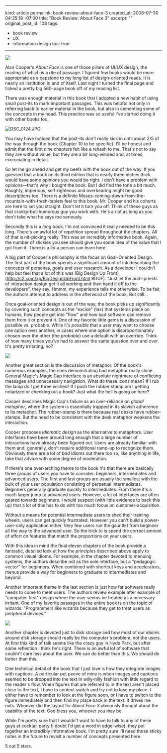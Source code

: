 ----- 
kind: article
permalink: book-review-about-face-3
created_at: 2008-07-30 04:35:18 -07:00
title: "Book Review: About Face 3"
excerpt: ""
original_post_id: 108
tags: 
- book review
- UX
- information design
toc: true
-----
<a href="http://www.amazon.com/About-Face-Essentials-Interaction-Design/dp/0470084111%3FSubscriptionId%3D0PZ7TM66EXQCXFVTMTR2%26tag%3Dhttplivollmne-20%26linkCode%3Dxm2%26camp%3D2025%26creative%3D165953%26creativeASIN%3D0470084111"><img src="http://ecx.images-amazon.com/images/I/41PoEitkH1L._SL160_.jpg" class="left"/></a>

Alan Cooper's _About Face_ is one of those pillars of UI/UX design, the reading of which is a rite of passage. I figured few books would be more appropriate as a capstone to my long list of design-oriented reads. It is nearly an institution in and of itself. Last night I turned the final page and ticked a pretty big 560-page book off of my reading list.

There was enough material in this book that I adopted a new habit of using small post-its to mark important passages. This was helpful not only in referring back to earlier material in the book, but also in cementing some of the concepts in my head. This practice was so useful I've started doing it with other books too.

![DSC_0124.JPG](http://livollmers.net/wp-content/uploads/2008/07/dsc-0124.jpg)

You may have noticed that the post-its don't really kick in until about 2/5 of the way through the book (Chapter 10 to be specific). I'll be honest and admit that the first nine chapters felt like a rehash to me. That's not to say they are without value, but they are a bit long-winded and, at times, excruciating in detail.

So let me go ahead and get my beefs with the book out of the way. If you guessed that a book on its third edition that is nearly three inches thick would have some opinions you would be right. I don't have a problem with opinions&mdash;that's why I bought the book. But I did find the tone a bit much. Haughty, imperious, self-righteous and overbearing might be good descriptions too. There is a definite Moses-coming-down-from-the-mountain-with-fresh-tablets feel to this book. Mr. Cooper and his cohorts are here to set you straight. Don't let it turn you off. Think of these guys as that cranky-but-humorous guy you work with. He's a riot as long as you don't take what he says _too_ seriously.

Secondly this is a _long_ book. I'm not convinced it really needed to be this long. There's an awful lot of repetition spread throughout the chapters. All of that is nit-picking really. This was an incredibly informative book. Again, the number of stickies you see should give you some idea of the value that I got from it. There is a _lot_ a person can learn here.

A big part of Cooper's philosophy is the focus on Goal-Oriented Design. The first part of the book spends a significant amount of ink describing the concepts of personas, goals and user research. As a developer I couldn't help but feel that a lot of this was [Big Design Up Front](http://c2.com/xp/BigDesignUpFront.html BDUF). "Just let the arch-priests of interaction design get it all working and _then_ hand it off to the developers", they say. Hmmm, my experience tells me otherwise. To be fair, the authors attempt to address in the afterword of the book. But still...

Once goal-oriented design is out of the way, the book picks up significantly by covering such concepts as the "excise" (tax) that systems place on humans, how people get into "flow" and how bad software can remove them from it or prevent it. One of my favorite little gems is a discussion of possible vs. probable. While it's _possible_ that a user may want to choose one option over another, in cases where one option is disproportionately chosen over the other (the _probable_) use a default with an override. Think of how many times you've had to answer the same question over and over. It's pretty irritating, no?

<img src="http://upload.wikimedia.org/wikipedia/en/thumb/6/69/Magic_Cap_OS.gif/300px-Magic_Cap_OS.gif" class="left"/>

Another great section is the discussion of metaphor. Of the book's numerous examples, the ones demonstrating bad metaphor really shine. General Magic's Magic Cap interface is an absolute nightmare of conflicting messages and unnecessary navigation. What do these icons mean? If I rub the lamp do I get three wishes? If I push the rubber stamp am I getting notarized or checking out a book? Just what the hell is going on here?

Cooper describes Magic Cap's failure as an over-reliance on _global metaphor_, where the system is essentially trapped in its slavish adherence to its metaphor. The rubber-stamp is there because real desks have rubber-stamps. But the need to be consistent with the desk metaphor weakens the interaction.

Cooper proposes _idiomatic design_ as the alternative to metaphors. User interfaces have been around long enough that a large number of interactions have already been figured out. Users are already familiar with them and, generally, don't require additional ramp-up to recognize them. Obviously there are a lot of _bad_ idioms out there too so, like anything in life, take that advice with some degree of moderation.

If there's one over-arching theme to the book it's that there are basically three groups of users you have to consider: beginners, intermediates and advanced users. The first and last groups are usually the smallest with the bulk of your user population consisting of perpetual intermediates. Beginners generally graduate quickly to intermediates. From there it's a much larger jump to advanced users. However, a lot of interfaces are often geared towards beginners. I would suspect (with little evidence to back this up) that a lot of this has to do with too much focus on customer-acquisition.

Without a means for potential intermediate users to shed their training wheels, users can get quickly frustrated. However you can't build a power-user-only application either. Very few users run the gauntlet from beginner all the way to the advanced user. So the trick to is spend the correct amount of effort on features that match the proportions on your users.

With this idea in mind the final eleven chapters of the book provide a fantastic, detailed look at how the principles described above apply to common visual idioms. For example, in the chapter devoted to menuing systems, the authors describe not as the sole interface, but a "pedagogic vector" for beginners. When combined with shortcut keys and accelerators, menus provide a way for beginners to graduate to intermediates and beyond.

Another important theme in the last section is just how far software really needs to come to meet users. The authors review example after example of "computer-first" design where the user seems be treated as a necessary irritant. One of my favorite passages in the entire book is on the topic of wizards: "Programmers like wizards because they get to treat users as peripheral devices."

<img src="http://farm4.static.flickr.com/3108/2694787797_3c7d0ffb93_m.jpg" class="left"/>

Another chapter is devoted just to disk storage and how most of our idioms around disk storage should really be the computer's problem, not the users. At first this kind of talk seems like the crazy guy in Hyde Park, but after some reflection I think he's right. There is an awful lot of software that couldn't care less about the user. We can do better than this. We _should_ do better than this.

One technical detail of the book that I just love is how they integrate images with captions. A particular pet peeve of mine is when images and captions seemed to be dropped into the text in willy-nilly fashion with little regard to the reader's flow. When figures that are referred to in the text aren't placed close to the text, I have to context switch and try not to lose my place. I either have to remember to look at the figure soon, or I have to switch to the figure immediately and then find my place back in the text. It drives me nuts. Whoever did the layout for _About Face 3_ obviously thought about the usability of the text. God bless you, whoever you may be.

While I'm pretty sure that I wouldn't want to have to talk to any of these guys at cocktail party (I doubt I'd get a word in edge-wise), they put together an incredibly informative book. I'm pretty sure I'll need those sticky notes in the future to revisit a number of concepts presented here.

5 out 5 stars.

